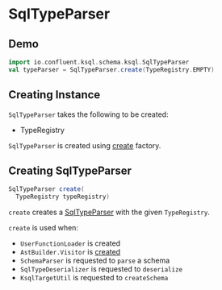 # SqlTypeParser

## Demo

```scala
import io.confluent.ksql.schema.ksql.SqlTypeParser
val typeParser = SqlTypeParser.create(TypeRegistry.EMPTY)
```

## Creating Instance

`SqlTypeParser` takes the following to be created:

* <span id="typeRegistry"> TypeRegistry

`SqlTypeParser` is created using [create](#create) factory.

## <span id="create"> Creating SqlTypeParser

```java
SqlTypeParser create(
  TypeRegistry typeRegistry)
```

`create` creates a [SqlTypeParser](#creating-instance) with the given `TypeRegistry`.

`create` is used when:

* `UserFunctionLoader` is created
* `AstBuilder.Visitor` is [created](parser/AstBuilder.md#Visitor)
* `SchemaParser` is requested to `parse` a schema
* `SqlTypeDeserializer` is requested to `deserialize`
* `KsqlTargetUtil` is requested to `createSchema`
